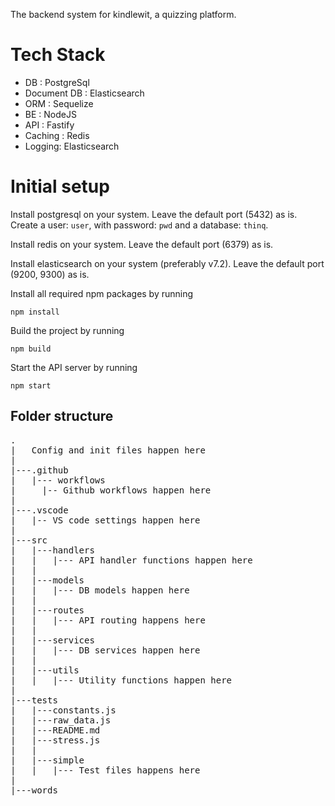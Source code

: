 The backend system for kindlewit, a quizzing platform.

# Tech Stack
- DB : PostgreSql
- Document DB : Elasticsearch
- ORM : Sequelize
- BE : NodeJS
- API : Fastify
- Caching : Redis
- Logging: Elasticsearch

# Initial setup
Install postgresql on your system. Leave the default port (5432) as is.
Create a user: `user`, with password: `pwd` and a database: `thinq`.

Install redis on your system. Leave the default port (6379) as is.

Install elasticsearch on your system (preferably v7.2). Leave the default port (9200, 9300) as is.

Install all required npm packages by running

```npm install```

Build the project by running

```npm build```

Start the API server by running

```npm start```

## Folder structure

<pre>
.
|   Config and init files happen here
|
|---.github
|   |--- workflows
|     |-- Github workflows happen here
|
|---.vscode
|   |-- VS code settings happen here
|
|---src
|   |---handlers
|   |   |--- API handler functions happen here
|   |
|   |---models
|   |   |--- DB models happen here
|   |
|   |---routes
|   |   |--- API routing happens here
|   |
|   |---services
|   |   |--- DB services happen here
|   |
|   |---utils
|   |   |--- Utility functions happen here
|
|---tests
|   |---constants.js
|   |---raw_data.js
|   |---README.md
|   |---stress.js
|   |
|   |---simple
|   |   |--- Test files happens here
|
|---words
</pre>
